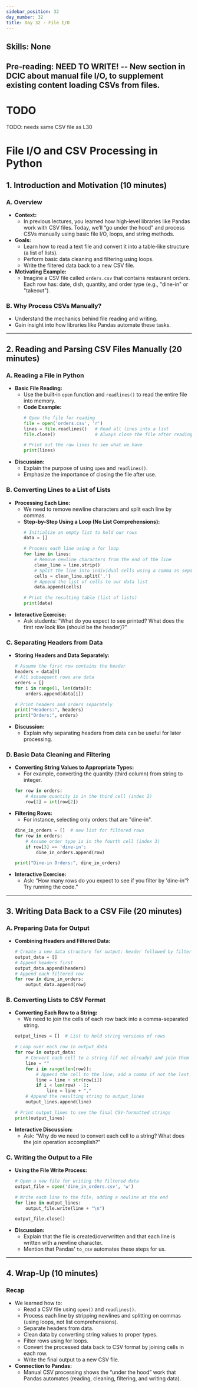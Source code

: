 ```yaml
---
sidebar_position: 32
day_number: 32
title: Day 32 - File I/O
---
```


## Skills: None

## Pre-reading: NEED TO WRITE! -- New section in DCIC about manual file I/O, to supplement existing content loading CSVs from files.

# TODO

TODO: needs same CSV file as L30

# File I/O and CSV Processing in Python

## 1. Introduction and Motivation (10 minutes)

### A. Overview
- **Context:**  
  - In previous lectures, you learned how high‑level libraries like Pandas work with CSV files. Today, we’ll “go under the hood” and process CSVs manually using basic file I/O, loops, and string methods.
- **Goals:**
  - Learn how to read a text file and convert it into a table-like structure (a list of lists).
  - Perform basic data cleaning and filtering using loops.
  - Write the filtered data back to a new CSV file.
- **Motivating Example:**  
  - Imagine a CSV file called `orders.csv` that contains restaurant orders. Each row has: date, dish, quantity, and order type (e.g., "dine-in" or "takeout").

### B. Why Process CSVs Manually?
- Understand the mechanics behind file reading and writing.
- Gain insight into how libraries like Pandas automate these tasks.

---

## 2. Reading and Parsing CSV Files Manually (20 minutes)

### A. Reading a File in Python
- **Basic File Reading:**
  - Use the built‑in `open` function and `readlines()` to read the entire file into memory.
  - **Code Example:**
    ```python
    # Open the file for reading
    file = open('orders.csv', 'r')
    lines = file.readlines()   # Read all lines into a list
    file.close()               # Always close the file after reading

    # Print out the raw lines to see what we have
    print(lines)
    ```
- **Discussion:**
  - Explain the purpose of using `open` and `readlines()`.
  - Emphasize the importance of closing the file after use.

### B. Converting Lines to a List of Lists
- **Processing Each Line:**  
  - We need to remove newline characters and split each line by commas.
  - **Step-by-Step Using a Loop (No List Comprehensions):**
    ```python
    # Initialize an empty list to hold our rows
    data = []

    # Process each line using a for loop
    for line in lines:
        # Remove newline characters from the end of the line
        clean_line = line.strip()
        # Split the line into individual cells using a comma as separator
        cells = clean_line.split(',')
        # Append the list of cells to our data list
        data.append(cells)

    # Print the resulting table (list of lists)
    print(data)
    ```
- **Interactive Exercise:**
  - Ask students: “What do you expect to see printed? What does the first row look like (should be the header)?”

### C. Separating Headers from Data
- **Storing Headers and Data Separately:**
  ```python
  # Assume the first row contains the header
  headers = data[0]
  # All subsequent rows are data
  orders = []
  for i in range(1, len(data)):
      orders.append(data[i])
  
  # Print headers and orders separately
  print("Headers:", headers)
  print("Orders:", orders)
  ```
- **Discussion:**
  - Explain why separating headers from data can be useful for later processing.

### D. Basic Data Cleaning and Filtering
- **Converting String Values to Appropriate Types:**
  - For example, converting the quantity (third column) from string to integer.
  ```python
  for row in orders:
      # Assume quantity is in the third cell (index 2)
      row[2] = int(row[2])
  ```
- **Filtering Rows:**
  - For instance, selecting only orders that are "dine-in".
  ```python
  dine_in_orders = []  # new list for filtered rows
  for row in orders:
      # Assume order type is in the fourth cell (index 3)
      if row[3] == 'dine-in':
          dine_in_orders.append(row)
  
  print("Dine-in Orders:", dine_in_orders)
  ```
- **Interactive Exercise:**
  - Ask: “How many rows do you expect to see if you filter by 'dine-in'? Try running the code.”

---

## 3. Writing Data Back to a CSV File (20 minutes)

### A. Preparing Data for Output
- **Combining Headers and Filtered Data:**
  ```python
  # Create a new data structure for output: header followed by filtered rows.
  output_data = []
  # Append headers first
  output_data.append(headers)
  # Append each filtered row
  for row in dine_in_orders:
      output_data.append(row)
  ```

### B. Converting Lists to CSV Format
- **Converting Each Row to a String:**
  - We need to join the cells of each row back into a comma-separated string.
  ```python
  output_lines = []  # List to hold string versions of rows

  # Loop over each row in output_data
  for row in output_data:
      # Convert each cell to a string (if not already) and join them with commas
      line = ""
      for i in range(len(row)):
          # Append the cell to the line; add a comma if not the last cell
          line = line + str(row[i])
          if i < len(row) - 1:
              line = line + ","
      # Append the resulting string to output_lines
      output_lines.append(line)
  
  # Print output_lines to see the final CSV-formatted strings
  print(output_lines)
  ```
- **Interactive Discussion:**
  - Ask: “Why do we need to convert each cell to a string? What does the join operation accomplish?”

### C. Writing the Output to a File
- **Using the File Write Process:**
  ```python
  # Open a new file for writing the filtered data
  output_file = open('dine_in_orders.csv', 'w')
  
  # Write each line to the file, adding a newline at the end
  for line in output_lines:
      output_file.write(line + "\n")
  
  output_file.close()
  ```
- **Discussion:**
  - Explain that the file is created/overwritten and that each line is written with a newline character.
  - Mention that Pandas’ `to_csv` automates these steps for us.

---

## 4. Wrap-Up  (10 minutes)

### Recap
- We learned how to:
  - Read a CSV file using `open()` and `readlines()`.
  - Process each line by stripping newlines and splitting on commas (using loops, not list comprehensions).
  - Separate headers from data.
  - Clean data by converting string values to proper types.
  - Filter rows using for loops.
  - Convert the processed data back to CSV format by joining cells in each row.
  - Write the final output to a new CSV file.
- **Connection to Pandas:**
  - Manual CSV processing shows the “under the hood” work that Pandas automates (reading, cleaning, filtering, and writing data).

